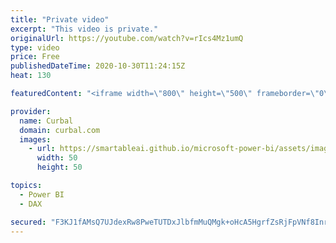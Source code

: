 ```yaml
---
title: "Private video"
excerpt: "This video is private."
originalUrl: https://youtube.com/watch?v=rIcs4Mz1umQ
type: video
price: Free
publishedDateTime: 2020-10-30T11:24:15Z
heat: 130

featuredContent: "<iframe width=\"800\" height=\"500\" frameborder=\"0\" src=\"https://www.youtube.com/embed/rIcs4Mz1umQ\" allow=\"accelerometer; autoplay; encrypted-media; gyroscope; picture-in-picture\" allowfullscreen></iframe>"

provider:
  name: Curbal
  domain: curbal.com
  images:
    - url: https://smartableai.github.io/microsoft-power-bi/assets/images/organizations/curbal.com-50x50.jpg
      width: 50
      height: 50

topics:
  - Power BI
  - DAX

secured: "F3KJ1fAMsQ7UJdexRw8PweTUTDxJlbfmMuQMgk+oHcA5HgrfZsRjFpVNf8InrRgouTUjG6Va+1xuwG+ElSjdnnjRvaxk2Cg0eXbkGO82thdyhQmYES8vEhffgMsZzf/x+W5DQf9BsQNd03QWJwRTOF/Sa3Nq37lKmwJ6+jVlnZNetg7QIthINmNJyhfGWuriHl9CK01RmGJ/9J2ToaGqOT5Sqc8BR9H3mc44wtKchoGYgiRJ/5Bgv3W45QgzaJ7B2CpBVRReHSSSBBeaKVyJw+tEjumXmM4pInF5+pY2o5lTNpiEavjzxfMqOErbQkqnco7ZU00kEsr1h+4AYz1ZW16d6JaKrD0n1XX4lfQn5jY=;KLATsU+PnmDNdJ1cZpq7QA=="
---
```


